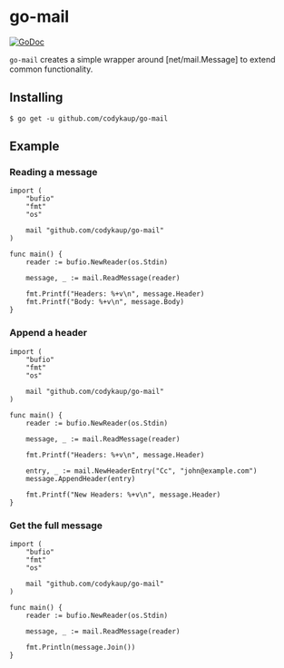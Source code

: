 # go-mail

[![GoDoc](https://godoc.org/github.com/codykaup/go-mail?status.svg)](https://godoc.org/github.com/codykaup/go-mail)

`go-mail` creates a simple wrapper around [net/mail.Message] to extend common
functionality.

## Installing

```
$ go get -u github.com/codykaup/go-mail
```

## Example

### Reading a message

```golang
import (
	"bufio"
	"fmt"
	"os"

	mail "github.com/codykaup/go-mail"
)

func main() {
	reader := bufio.NewReader(os.Stdin)

	message, _ := mail.ReadMessage(reader)

	fmt.Printf("Headers: %+v\n", message.Header)
	fmt.Printf("Body: %+v\n", message.Body)
}
```

### Append a header

```golang
import (
	"bufio"
	"fmt"
	"os"

	mail "github.com/codykaup/go-mail"
)

func main() {
	reader := bufio.NewReader(os.Stdin)

	message, _ := mail.ReadMessage(reader)

	fmt.Printf("Headers: %+v\n", message.Header)

	entry, _ := mail.NewHeaderEntry("Cc", "john@example.com")
	message.AppendHeader(entry)

	fmt.Printf("New Headers: %+v\n", message.Header)
}
```

### Get the full message

```golang
import (
	"bufio"
	"fmt"
	"os"

	mail "github.com/codykaup/go-mail"
)

func main() {
	reader := bufio.NewReader(os.Stdin)

	message, _ := mail.ReadMessage(reader)

	fmt.Println(message.Join())
}
```
